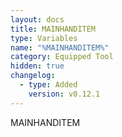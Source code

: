 ```yaml
---
layout: docs
title: MAINHANDITEM
type: Variables
name: "%MAINHANDITEM%"
category: Equipped Tool
hidden: true
changelog:
  - type: Added
    version: v0.12.1
---
```

MAINHANDITEM
